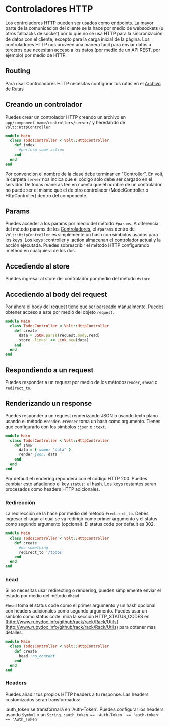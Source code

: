 # Controladores HTTP

Los controladores HTTP pueden ser usados como endpoints. La mayor parte de la comunicación del cliente se la hace por medio de websockets (u otros fallbacks de socket) por lo que no se usa HTTP para la sincronización de datos con el cliente, excepto para la carga inicial de la página. Los controladores HTTP nos proveen una manera fácil para enviar datos a terceros que necesitan acceso a los datos (por medio de un API REST, por ejemplo) por medio de HTTP.

## Routing

Para usar Controladores HTTP necesitas configurar tus rutas en el [Archivo de Rutas](routes_file.md)

## Creando un controlador

Puedes crear un controlador HTTP creando un archivo en ```app/component_name/controllers/server/``` y heredando de ```Volt::HttpController```

```ruby
module Main
  class TodosController < Volt::HttpController
    def index
      #perform some action
    end
  end
end
```

Por convención el nombre de la clase debe terminar en "Controller". En volt, la carpeta ```server``` nos indica que el código solo debe ser cargado en el servidor. De todas maneras ten en cuenta que el nombre de un controlador no puede ser el mismo que el de otro controlador (ModelController o HttpController) dentro del componente.

## Params

Puedes acceder a los params por medio del método ```#params```. A diferencia del método params de los [Controladores](controllers.md), el ```#params``` dentro de ```Volt::HttpController``` es simplemente un hash con símbolos usados para los keys. Los keys :controller y :action almacenan el controlador actual y la acción ejecutada. Puedes sobrescribir el método HTTP configurando :method en cualquiera de los dos.

## Accediendo al store

Puedes ingresar al store del controlador por medio del método ```#store```

## Accediendo al body del request

Por ahora el body del request tiene que ser parseado manualmente. Puedes obtener acceso a este por medio del objeto ```request```.

```ruby
module Main
  class TodosController < Volt::HttpController
    def create
      data = JSON.parse(request.body,read)
      store._links! << Link.new(data)
    end
  end
end
```

## Respondiendo a un request

Puedes responder a un request por medio de los métodos```render```, ```#head``` o ```redirect_to```.

## Renderizando un response

Puedes responder a un request renderizando JSON o usando texto plano usando el método ```#render```. ```#render``` toma un hash como argumento.  Tienes que configurarlo con los símbolos ```:json``` o  ```:text```.

```ruby
module Main
  class TodosController < Volt::HttpController
    def show
  	  data = { some: "data" }
  	  render json: data
    end
  end
end
```

Por default el rendering reponderá con el código HTTP 200. Puedes cambiar esto añadiendo el key ```status:``` al hash. Los keys restantes seran procesados como headers HTTP adicionales.

### Redirección

La redirección se la hace por medio del método ```#redirect_to```. Debes ingresar el lugar al cual se va redirigir como primer argumento y el status como segundo argumento (opcional). El status code por default es 302.

```ruby
module Main
  class TodosController < Volt::HttpController
    def create
  	  #do something
  	  redirect_to '/todos'
    end
  end
end
```

### head

Si no necesitas usar redirecting o rendering, puedes simplemente enviar el estado por medio del método ```#head```.

```#head``` toma el status code como el primer argumento y un hash opcional con headers adicionales como segundo argumento. Puedes usar un símbolo como status code. mira la sección HTTP_STATUS_CODES en [http://www.rubydoc.info/github/rack/rack/Rack/Utils](http://www.rubydoc.info/github/rack/rack/Rack/Utils) para obtener mas detalles.

```ruby
module Main
  class TodosController < Volt::HttpController
    def create
      head :no_content
    end
  end
end
```

### Headers

Puedes añadir tus propios HTTP headers a tu response. Las headers customizados seran transformados:

:auth_token se transformará en 'Auth-Token'. Puedes configurar los headers usando ```Symbol``` o un ```String```. ```:auth_token == 'Auth-Token' == 'auth-token' == 'Auth_Token'```
